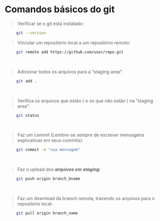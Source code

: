 # Comandos básicos do git


> Verificar se o git está instalado:
~~~bash
     git --version
~~~


>  Vincular um repositório local a um repositório remoto:
~~~bash
     git remote add https://github.com/user/repo.git
~~~


<br/>


>  Adicionar todos os arquivos para a “staging area”:
~~~bash
     git add .
~~~


<br/>


> Verifica os arquivos que estão ( e os que não estão ) na  ”staging area”:
~~~bash
     git status
~~~


<br/>


> Faz um commit (Lembre-se sempre de escrever mensagens explicativas em seus commits): 
~~~bash
     git commit -m "sua mensagem"
~~~


<br/>


> Faz o upload dos ***arquivos em staging***:
~~~bash
     git push origin branch_bname 
~~~


<br/>


> Faz um download da branch remota, trazendo os arquivos para o repositório local:
~~~bash
     git pull origin branch_name
~~~